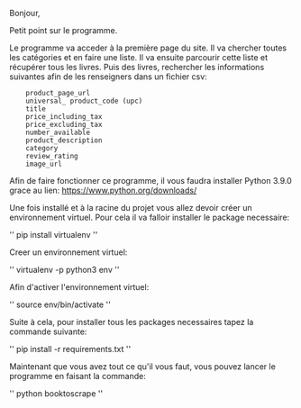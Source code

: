 Bonjour,

Petit point sur le programme.

Le programme va acceder à la première page du site. Il va chercher toutes les catégories et en faire une liste.
Il va ensuite parcourir cette liste et récupérer tous les livres.
Puis des livres, rechercher les informations suivantes afin de les renseigners dans un fichier csv:
```    
    product_page_url
    universal_ product_code (upc)
    title
    price_including_tax
    price_excluding_tax
    number_available
    product_description
    category
    review_rating
    image_url
```
Afin de faire fonctionner ce programme, il vous faudra installer Python 3.9.0 grace au lien: https://www.python.org/downloads/

Une fois installé et à la racine du projet vous allez devoir créer un environnement virtuel.
Pour cela il va falloir installer le package necessaire:

'' pip install virtualenv ''

Creer un environnement virtuel:

'' virtualenv -p python3 env ''

Afin d'activer l'environnement virtuel:

'' source env/bin/activate ''

Suite à cela, pour installer tous les packages necessaires tapez la commande suivante:

'' pip install -r requirements.txt ''

Maintenant que vous avez tout ce qu'il vous faut, vous pouvez lancer le programme en faisant la commande:

'' python booktoscrape ''
